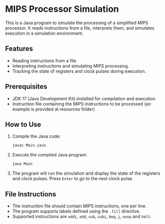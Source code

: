 # MIPS Processor Simulation

This is a Java program to simulate the processing of a simplified MIPS processor. It reads instructions from a file, interprets them, and simulates execution in a simulation environment.

## Features

- Reading instructions from a file.
- Interpreting instructions and simulating MIPS processing.
- Tracking the state of registers and clock pulses during execution.

## Prerequisites

- JDK 17 (Java Development Kit) installed for compilation and execution.
- Instruction file containing the MIPS instructions to be processed (an example is provided at resources folder)

## How to Use

1. Compile the Java code:

   ```bash
   javac Main.java
   ```

2. Execute the compiled Java program:
    ```bash
    java Main
    ```

3. The program will run the simulation and display the state of the registers and clock pulses. Press `Enter` to go to the next clock pulse.

## File Instructions

- The instruction file should contain MIPS instructions, one per line.
- The program supports labels defined using the `.fill` directive.
- Supported instructions are `addi`, `add`, `sub`, `subi`, `beq`, `j`, `noop` and `halt`.
